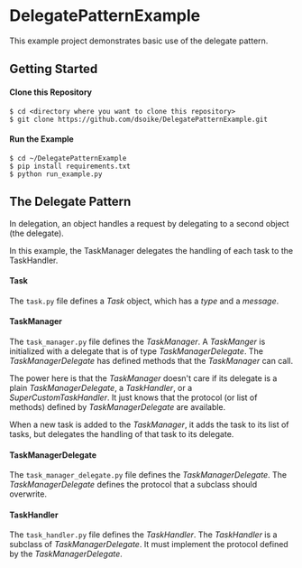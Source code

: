 # DelegatePatternExample

This example project demonstrates basic use of the delegate pattern.

## Getting Started

#### Clone this Repository

```
$ cd <directory where you want to clone this repository>
$ git clone https://github.com/dsoike/DelegatePatternExample.git
```

#### Run the Example

```
$ cd ~/DelegatePatternExample
$ pip install requirements.txt
$ python run_example.py
```

## The Delegate Pattern

In delegation, an object handles a request by delegating to a second object (the delegate).

In this example, the TaskManager delegates the handling of each task to the TaskHandler.

#### Task

The `task.py` file defines a _Task_ object, which has a _type_ and a _message_. 

#### TaskManager

The `task_manager.py` file defines the _TaskManager_. A _TaskManger_ is initialized with a delegate that is of type _TaskManagerDelegate_. The _TaskManagerDelegate_ has defined methods that the _TaskManager_ can call.

The power here is that the _TaskManager_ doesn't care if its delegate is a plain _TaskManagerDelegate_, a _TaskHandler_, or a _SuperCustomTaskHandler_. It just knows that the protocol (or list of methods) defined by _TaskManagerDelegate_ are available.

When a new task is added to the _TaskManager_, it adds the task to its list of tasks, but delegates the handling of that task to its delegate.

#### TaskManagerDelegate

The `task_manager_delegate.py` file defines the _TaskManagerDelegate_. The _TaskManagerDelegate_ defines the protocol that a subclass should overwrite.

#### TaskHandler

The `task_handler.py` file defines the _TaskHandler_. The _TaskHandler_ is a subclass of _TaskManagerDelegate_. It must implement the protocol defined by the _TaskManagerDelegate_.